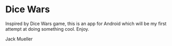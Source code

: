 # Dice Wars

Inspired by Dice Wars game, this is an app for Android which will be my first attempt at doing something cool. Enjoy.

Jack Mueller
